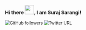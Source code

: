 ### Hi there <img src="https://raw.githubusercontent.com/MartinHeinz/MartinHeinz/master/wave.gif" width="30px">, I am Suraj Sarangi!

![GitHub followers](https://img.shields.io/github/followers/SurajSarangi?label=Suraj%20Sarangi&style=social)
![Twitter URL](https://img.shields.io/twitter/url?label=Suraj%20Sarangi&style=social&url=https%3A%2F%2Ftwitter.com%2F_suraj_sarangi)

<!--
**SurajSarangi/SurajSarangi** is a ✨ _special_ ✨ repository because its `README.md` (this file) appears on your GitHub profile.

Here are some ideas to get you started:

- 🔭 I’m currently working on ...
- 🌱 I’m currently learning ...
- 👯 I’m looking to collaborate on ...
- 🤔 I’m looking for help with ...
- 💬 Ask me about ...
- 📫 How to reach me: ...
- 😄 Pronouns: ...
- ⚡ Fun fact: ...
-->
